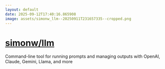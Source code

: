 ```yaml
---
layout: default
date: 2025-09-12T17:40:16.865908
image: assets/simonw_llm--20250911T231657335--cropped.png
---
```


# [simonw/llm](https://github.com/simonw/llm)

Command-line tool for running prompts and managing outputs with OpenAI, Claude, Gemini, Llama, and more
